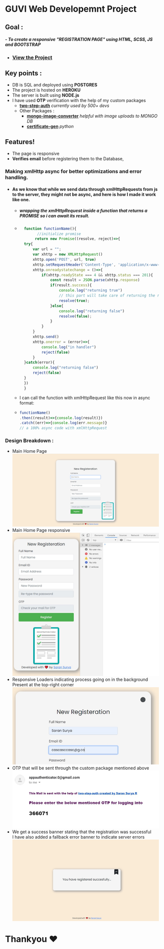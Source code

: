 # GUVI Web Developemnt Project

## Goal : 
#####  - To create a responsive "REGISTRATION PAGE" using HTML, SCSS, JS and BOOTSTRAP 
- ### [View the Project](https://guvi-web.herokuapp.com/)
## Key points :
  - DB is SQL and deployed using **POSTGRES**
  - The project is hosted on **HEROKU**
  - The server is built using **NODE.js**
  - I have used **OTP** verification with the help of my custom packages
    - [**two-step-auth**](https://www.npmjs.com/package/two-step-auth) *currently used by 500+ devs*
    - Other Packages :
        - [**mongo-image-converter**](https://www.npmjs.com/package/mongo-image-converter) *helpful with image uploads to MONGO DB*
        - [**certificate-gen**](https://pypi.org/project/certificate-gen/) *python*

## Features!

  - The page is responsive 
  - **Verifies email** before registering them to the Database,
### Making xmlHttp async for better optimizations and error handling.
 - #### As we know that while we send data through xmlHttpRequests from js to the server, they might not be async, and here is how I made it work like one.
    - ##### wrapping the xmlHttpRequest inside a function that returns a PROMISE so i can await its result.
    - ```js
        function functionName(){
              //initialize promise
             return new Promise((resolve, reject)=>{
        try{
            var url = "";
            var xhttp = new XMLHttpRequest()
            xhttp.open('POST', url, true)
            xhttp.setRequestHeader('Content-Type', 'application/x-www-form-urlencoded')
            xhttp.onreadystatechange = ()=>{
                if(xhttp.readyState === 4 && xhttp.status === 201){
                    const result = JSON.parse(xhttp.response)
                    if(result.success){
                        console.log("returning true")
                        // this part will take care of returning the results.
                        resolve(true);
                    }else{
                        console.log("returning false")
                        resolve(false);
                    }
                }
            }
            xhttp.send()
            xhttp.onerror = (error)=>{
                console.log("in handler")
                reject(false)
            }
        }catch(error){
            console.log("returning false")
            reject(false)
        }
        })
        }
      ```
    - I can call the function with xmlHttpRequest like this now in async format:
    - ```js
      functionName()
      .then((result)=>{console.log(result)})
      .catch((err)=>{console.log(err.message)}  
      // a 100% async code with xmlHttpRequest
      ```
### Design Breakdown :
   - Main Home Page
     ![](readme_assets/mainHome.jpg)
   - Main Home Page responsive <br/>
     <img src = "readme_assets/responsiveHome.jpg" width = "500"/>  
   - Responsive Loaders indicating process going on in the background <br/>
     Present at the top-right corner <br/>
     <img src = "readme_assets/passwordEntry.jpg" width = "500"/>
   - OTP that will be sent through the custom package mentioned above <br/>
     <img src = "readme_assets/OTPSample.jpg" width = "500"/> 
   - We get a success banner stating that the registration was successful <br/>
     I have also added a fallback error banner to indicate server errors <br/>
     <img src = "readme_assets/registrationSuccessful.jpg" width = "500"/>   

# Thankyou ❤️
